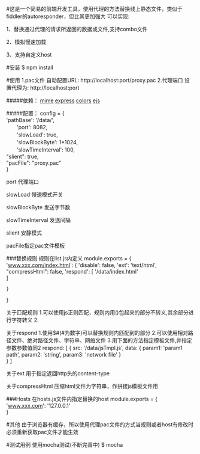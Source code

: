 #这是一个简易的前端开发工具，使用代理的方法替换线上静态文件，类似于fiddler的autoresponder，但比其更加强大
可以实现:

1、替换通过代理的请求所返回的数据或文件,支持combo文件

2、模拟慢速加载

3、支持自定义host

#安装
$ npm install

#使用
1.pac文件
自动配置URL: http://localhost:port/proxy.pac
2.代理端口
设置代理为: http://localhost:port

#####依赖：
[mime](https://github.com/broofa/node-mime)
[express](https://github.com/visionmedia/express)
[colors](https://github.com/Marak/colors.js)
[ejs](https://github.com/visionmedia/ejs)

#####配置：
config = {<br>
	'pathBase': '/data/',<br>
　　'port': 8082,<br>
　　'slowLoad': true,<br>
　　'slowBlockByte': 1*1024,<br>
　　'slowTimeInterval': 100,<br>
    "slient": true,<br>
    "pacFile": "proxy.pac"<br>
}

port 代理端口

slowLoad 慢速模式开关

slowBlockByte 发送字节数

slowTimeInterval 发送间隔

slient 安静模式

pacFile指定pac文件模板

###替换规则
规则在list.js内定义
module.exports = {
	'www.xxx.com/index.html': {
		'disable': false,
		'ext': 'text/html',
		"compressHtml": false,
		'respond': [
			'/data/index.html'	
		]
				
	}		
}

关于匹配规则
1.可以使用js正则匹配，规则内用()包起来的部分不转义,其余部分进行字符转义
2.

关于respond
1.使用$#(#为数字)可以替换规则内匹配到的部分
2.可以使用相对路径文件、绝对路径文件、字符串、网络文件
3.用下面的方法指定模板文件,并指定参数参数值同2
respond: [
	{
		src: '/data/jsTmpl.js',
		data: {
			param1: 'param1 path',
			param2: 'string',
			param3: 'network file'
		}			
	}
]

关于ext
用于指定返回http头的content-type

关于compressHtml
压缩html文件为字符串，作拼接js模板文件用

###Hosts
在hosts.js文件内指定替换的host
module.exports = {
	'www.xxx.com': '127.0.0.1'		
}

#其他
由于浏览器有缓存，所以使用代理pac文件的方式当规则或者host有修改时必须重新获取pac文件才能生效


#测试用例
使用mocha测试(不断完善中)
$ mocha
